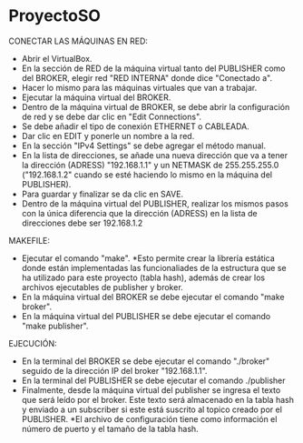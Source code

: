 # ProyectoSO

CONECTAR LAS MÁQUINAS EN RED:
- Abrir el VirtualBox.
- En la sección de RED de la máquina virtual tanto del PUBLISHER como del BROKER, elegir red "RED INTERNA" donde dice "Conectado a".
- Hacer lo mismo para las máquinas virtuales que van a trabajar.
- Ejecutar la máquina virtual del BROKER.
- Dentro de la máquina virtual de BROKER, se debe abrir la configuración de red y se debe dar clic en "Edit Connections".
- Se debe añadir el tipo de conexión ETHERNET o CABLEADA.
- Dar clic en EDIT y ponerle un nombre a la red.
- En la sección "IPv4 Settings" se debe agregar el método manual.
- En la lista de direcciones, se añade una nueva dirección que va a tener la dirección (ADRESS) "192.168.1.1"
	y un NETMASK de 255.255.255.0 ("192.168.1.2" cuando se esté haciendo lo mismo en la máquina del PUBLISHER).
- Para guardar y finalizar se da clic en SAVE.
- Dentro de la máquina virtual del PUBLISHER, realizar los mismos pasos con la única diferencia que la dirección
(ADRESS) en la lista de direcciones debe ser 192.168.1.2

MAKEFILE:
- Ejecutar el comando "make".
*Esto permite crear la librería estática donde están implementadas las funcionaliades de la estructura que
se ha utilizado para este proyecto (tabla hash), además de crear los archivos ejecutables de publisher y broker.
- En la máquina virtual del BROKER se debe ejecutar el comando "make broker".
- En la máquina virtual del PUBLISHER se debe ejecutar el comando "make publisher".

EJECUCIÓN:
- En la terminal del BROKER se debe ejecutar el comando "./broker" seguido de la dirección IP del broker "192.168.1.1".
- En la terminal del PUBLISHER se debe ejecutar el comando ./publisher
- Finalmente, desde la máquina virtual del publisher se ingresa el texto que será leído por el broker.
	Este texto será almacenado en la tabla hash y enviado a un subscriber si este está suscrito al topico creado por el PUBLISHER.
*El archivo de configuración tiene como información el número de puerto y el tamaño de la tabla hash.
